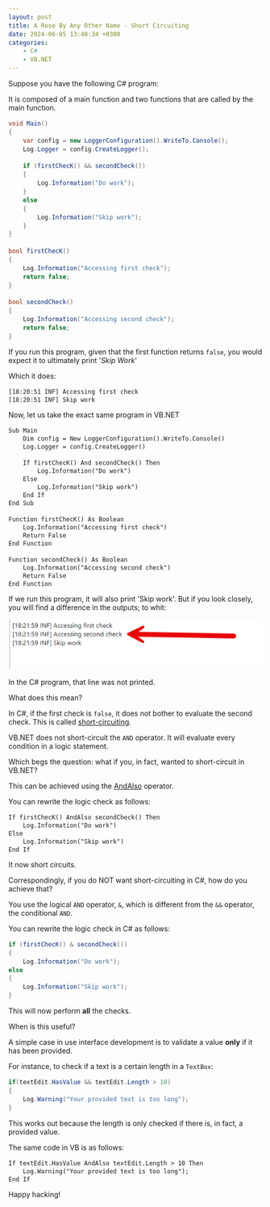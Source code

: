 ```yaml
---
layout: post
title: A Rose By Any Other Name - Short Circuiting
date: 2024-06-05 13:40:34 +0300
categories:
    - C#
    - VB.NET
---
```

Suppose you have the following C# program:

It is composed of a main function and two functions that are called by the main function.

```csharp
void Main()
{
    var config = new LoggerConfiguration().WriteTo.Console();
    Log.Logger = config.CreateLogger();

    if (firstChecK() && secondCheck())
    {
    	Log.Information("Do work");
    }
    else
    {
    	Log.Information("Skip work");
    }
}

bool firstChecK()
{
    Log.Information("Accessing first check");
    return false;
}

bool secondCheck()
{
    Log.Information("Accessing second check");
    return false;
}
```

If you run this program, given that the first function returns `false`, you would expect it to ultimately print '*Skip Work*'

Which it does:

```plaintext
[18:20:51 INF] Accessing first check
[18:20:51 INF] Skip work
```

Now, let us take the exact same program in VB.NET

```vbnet
Sub Main
    Dim config = New LoggerConfiguration().WriteTo.Console()
    Log.Logger = config.CreateLogger()
    
    If firstChecK() And secondCheck() Then
        Log.Information("Do work")
    Else
    	Log.Information("Skip work")
    End If
End Sub

Function firstChecK() As Boolean
    Log.Information("Accessing first check")
    Return False
End Function

Function secondCheck() As Boolean
    Log.Information("Accessing second check")
    Return False
End Function
```

If we run this program, it will also print 'Skip work'. But if you look closely, you will find a difference in the outputs; to whit:

![VB Output](../images/2024/06/VBOutput.png)

In the C# program, that line was not printed.

What does this mean?

In C#, if the first check is `false`, it does not bother to evaluate the second check. This is called [short-circuiting](https://www.geeksforgeeks.org/short-circuit-evaluation-in-programming/).

VB.NET does not short-circuit the `AND` operator. It will evaluate every condition in a logic statement.

Which begs the question: what if you, in fact, wanted to short-circuit in VB.NET?

This can be achieved using the [AndAlso](https://learn.microsoft.com/en-us/dotnet/visual-basic/language-reference/operators/andalso-operator) operator.

You can rewrite the logic check as follows:

```vbnet
If firstChecK() AndAlso secondCheck() Then
    Log.Information("Do work")
Else
    Log.Information("Skip work")
End If
```

It now short circuits.

Correspondingly, if you do NOT want short-circuiting in C#, how do you achieve that?

You use the logical `AND` operator, `&`, which is different from the `&&` operator, the conditional `AND`.

You can rewrite the logic check in C# as follows:

```csharp
if (firstChecK() & secondCheck())
{
    Log.Information("Do work");
else
{
    Log.Information("Skip work");
}
```

This will now perform **all** the checks.

When is this useful?

A simple case in use interface development is to validate a value **only** if it has been provided.

For instance, to check if a text is a certain length in a `TextBox`:

```csharp
if(textEdit.HasValue && textEdit.Length > 10)
{
    Log.Warning("Your provided text is too long");
}
```

This works out because the length is only checked if there is, in fact, a provided value.

The same code in VB is as follows:

```vbnet
If textEdit.HasValue AndAlso textEdit.Length > 10 Then
    Log.Warning("Your provided text is too long");
End If
```

Happy hacking!